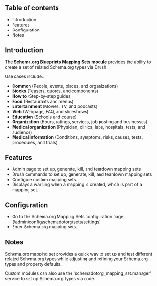 Table of contents
-----------------

* Introduction
* Features
* Configuration
* Notes


Introduction
------------

The **Schema.org Blueprints Mapping Sets module** provides the ability to create
a set of related Schema.org types via Drush.

Use cases include..

- **Common** (People, events, places, and organizations)
- **Blocks** (Teasers, quotes, and components)
- **How to** (Step-by-step guides)
- **Food** (Restaurants and menus)
- **Entertainment**	(Movies, TV, and podcasts)
- **Web**	(Webpage, FAQ, and slideshows)
- **Education**	(Schools and course)
- **Organization**	(Hours, ratings, services, job posting and businesses)
- **Medical organization**	(Physician, clinics, labs, hospitals, tests, and audience)
- **Medical information** (Conditions, symptoms, risks, causes, tests, procedures, and trials)


Features
--------

- Admin page to set up, generate, kill, and teardown mapping sets
- Drush commands to set up, generate, kill, and teardown mapping sets
- Configure custom mapping sets.
- Displays a warning when a mapping is created, which is part of a mapping set.


Configuration
-------------

- Go to the Schema.org Mapping Sets configuration page.  
  (/admin/config/schemadotorg/sets/settings)
- Enter Schema.org mapping sets.


Notes
-----

Schema.org mapping set provides a quick way to set up and test different
related Schema.org types while adjusting and refining your Schema.org types
and property defaults.

Custom modules can also use the 'schemadotorg\_mapping\_set.manager' service
to set up Schema.org types via code.
